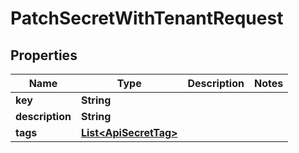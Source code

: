 

# PatchSecretWithTenantRequest


## Properties

| Name | Type | Description | Notes |
|------------ | ------------- | ------------- | -------------|
|**key** | **String** |  |  |
|**description** | **String** |  |  |
|**tags** | [**List&lt;ApiSecretTag&gt;**](ApiSecretTag.md) |  |  |



